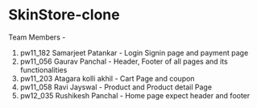 # SkinStore-clone

Team Members -

1.   pw11_182  Samarjeet Patankar - Login Signin page and payment page
2.   pw11_056  Gaurav Panchal - Header, Footer of all pages and its functionalities
3.   pw11_203  Atagara kolli akhil - Cart Page and coupon
4.   pw11_058  Ravi Jayswal - Product and Product detail Page
5.   pw12_035  Rushikesh Panchal - Home page expect header and footer 